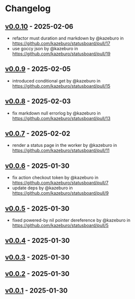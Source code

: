 # Changelog

## [v0.0.10](https://github.com/kazeburo/statusboard/compare/v0.0.9...v0.0.10) - 2025-02-06
- refactor must duration and markdown by @kazeburo in https://github.com/kazeburo/statusboard/pull/17
- use goccy json by @kazeburo in https://github.com/kazeburo/statusboard/pull/19

## [v0.0.9](https://github.com/kazeburo/statusboard/compare/v0.0.8...v0.0.9) - 2025-02-05
- introduced conditional get by @kazeburo in https://github.com/kazeburo/statusboard/pull/15

## [v0.0.8](https://github.com/kazeburo/statusboard/compare/v0.0.7...v0.0.8) - 2025-02-03
- fix markdown null errorlog by @kazeburo in https://github.com/kazeburo/statusboard/pull/13

## [v0.0.7](https://github.com/kazeburo/statusboard/compare/v0.0.6...v0.0.7) - 2025-02-02
- render a status page in the worker by @kazeburo in https://github.com/kazeburo/statusboard/pull/11

## [v0.0.6](https://github.com/kazeburo/statusboard/compare/v0.0.5...v0.0.6) - 2025-01-30
- fix action checkout token by @kazeburo in https://github.com/kazeburo/statusboard/pull/7
- update deps by @kazeburo in https://github.com/kazeburo/statusboard/pull/9

## [v0.0.5](https://github.com/kazeburo/statusboard/compare/v0.0.4...v0.0.5) - 2025-01-30
- fixed powered-by nil pointer dereference by @kazeburo in https://github.com/kazeburo/statusboard/pull/5

## [v0.0.4](https://github.com/kazeburo/statusboard/compare/v0.0.3...v0.0.4) - 2025-01-30

## [v0.0.3](https://github.com/kazeburo/statusboard/compare/v0.0.2...v0.0.3) - 2025-01-30

## [v0.0.2](https://github.com/kazeburo/statusboard/compare/v0.0.1...v0.0.2) - 2025-01-30

## [v0.0.1](https://github.com/kazeburo/statusboard/commits/v0.0.1) - 2025-01-30
